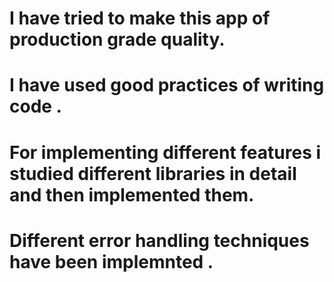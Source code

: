 # I have tried to make this app of production grade quality.
# I have used good practices of writing code .
# For implementing different features i studied different libraries in detail and then implemented them.
# Different error handling techniques have been implemnted .

